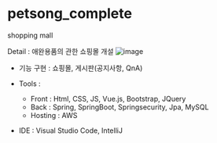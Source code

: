 # petsong_complete
shopping mall

Detail : 애완용품의 관한 쇼핑몰 개설
![image](https://user-images.githubusercontent.com/84507123/149527325-042881f6-adee-4bfc-837f-89e02af24bd6.png)


- 기능 구현 : 쇼핑몰, 게시판(공지사항, QnA)
  
- Tools : 
  
  - Front : Html, CSS, JS, Vue.js, Bootstrap, JQuery
  - Back : Spring, SpringBoot, Springsecurity, Jpa, MySQL 
  - Hosting : AWS
  
- IDE : Visual Studio Code, IntelliJ 
